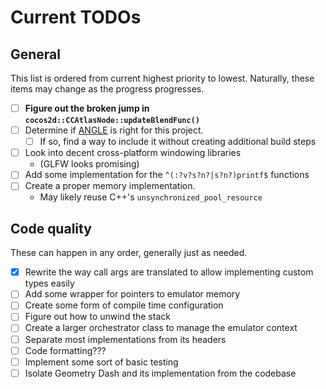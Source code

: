 # Current TODOs

## General

This list is ordered from current highest priority to lowest.
Naturally, these items may change as the progress progresses.

- [ ] **Figure out the broken jump in `cocos2d::CCAtlasNode::updateBlendFunc()`**
- [ ] Determine if [ANGLE](https://github.com/google/angle) is right for this project.
  - [ ] If so, find a way to include it without creating additional build steps
- [ ] Look into decent cross-platform windowing libraries
  - (GLFW looks promising)
- [ ] Add some implementation for the `^(:?v?s?n?|s?n?)printf$` functions
- [ ] Create a proper memory implementation.
  - May likely reuse C++'s `unsynchronized_pool_resource`

## Code quality

These can happen in any order, generally just as needed.

- [x] Rewrite the way call args are translated to allow implementing custom types easily
- [ ] Add some wrapper for pointers to emulator memory
- [ ] Create some form of compile time configuration
- [ ] Figure out how to unwind the stack
- [ ] Create a larger orchestrator class to manage the emulator context
- [ ] Separate most implementations from its headers
- [ ] Code formatting???
- [ ] Implement some sort of basic testing
- [ ] Isolate Geometry Dash and its implementation from the codebase
